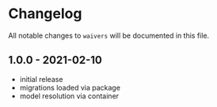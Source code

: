 # Changelog

All notable changes to `waivers` will be documented in this file.

## 1.0.0 - 2021-02-10

- initial release
- migrations loaded via package
- model resolution via container
